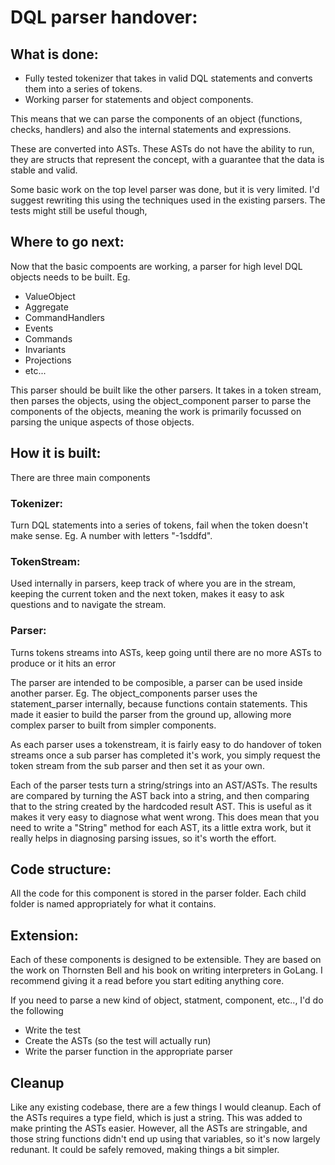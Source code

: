 # DQL parser handover:

## What is done:
- Fully tested tokenizer that takes in valid DQL statements and converts them into a series of tokens.
- Working parser for statements and object components.

This means that we can parse the components of an object (functions, checks, handlers) and also the internal statements and expressions.

These are converted into ASTs. These ASTs do not have the ability to run, they are structs that represent the concept, with a guarantee that the data is stable and valid.

Some basic work on the top level parser was done, but it is very limited. I'd suggest rewriting this using the techniques used in the existing parsers. The tests might still be useful though,

## Where to go next:
Now that the basic compoents are working, a parser for high level DQL objects needs to be built.
Eg.
- ValueObject
- Aggregate
- CommandHandlers
- Events
- Commands
- Invariants
- Projections
- etc...

This parser should be built like the other parsers. It takes in a token stream, then parses the objects, using the object_component parser to parse the components of the objects, meaning the work is primarily focussed on parsing the unique aspects of those objects.

## How it is built:
There are three main components

### Tokenizer: 
Turn DQL statements into a series of tokens, fail when the token doesn't make sense. Eg. A number with letters "-1sddfd".

### TokenStream: 
Used internally in parsers, keep track of where you are in the stream, keeping the current token and the next token, makes it easy to ask questions and to navigate the stream.

### Parser:
Turns tokens streams into ASTs, keep going until there are no more ASTs to produce or it hits an error

The parser are intended to be composible, a parser can be used inside another parser. Eg. The object_components parser uses the statement_parser internally, because functions contain statements. This made it easier to build the parser from the ground up, allowing more complex parser to built from simpler components. 

As each parser uses a tokenstream, it is fairly easy to do handover of token streams once a sub parser has completed it's work, you simply request the token stream from the sub parser and then set it as your own.

Each of the parser tests turn a string/strings into an AST/ASTs. The results are compared by turning the AST back into a string, and then comparing that to the string created by the hardcoded result AST. This is useful as it makes it very easy to diagnose what went wrong. This does mean that you need to write a "String" method for each AST, its a little extra work, but it really helps in diagnosing parsing issues, so it's worth the effort.

## Code structure:
All the code for this component is stored in the parser folder. Each child folder is named appropriately for what it contains.

## Extension:
Each of these components is designed to be extensible. They are based on the work on Thornsten Bell and his book on writing interpreters in GoLang. I recommend giving it a read before you start editing anything core.

If you need to parse a new kind of object, statment, component, etc.., I'd do the following
- Write the test
- Create the ASTs (so the test will actually run)
- Write the parser function in the appropriate parser

## Cleanup
Like any existing codebase, there are a few things I would cleanup. Each of the ASTs requires a type field, which is just a string. This was added to make printing the ASTs easier. However, all the ASTs are stringable, and those string functions didn't end up using that variables, so it's now largely redunant. It could be safely removed, making things a bit simpler.
